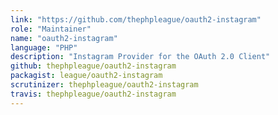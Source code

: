 ```yaml
---
link: "https://github.com/thephpleague/oauth2-instagram"
role: "Maintainer"
name: "oauth2-instagram"
language: "PHP"
description: "Instagram Provider for the OAuth 2.0 Client"
github: thephpleague/oauth2-instagram
packagist: league/oauth2-instagram
scrutinizer: thephpleague/oauth2-instagram
travis: thephpleague/oauth2-instagram
---
```

